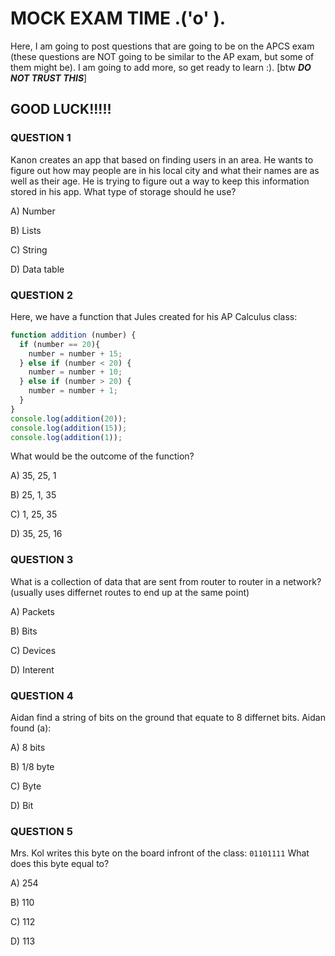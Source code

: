 # MOCK EXAM TIME .('o' ).
Here, I am going to post questions that are going to be on the APCS exam (these questions are NOT going to be similar to the AP exam, but some of them might be). I am going to add more, so get ready to learn :). [btw ***DO NOT TRUST THIS***]


## GOOD LUCK!!!!!

### QUESTION 1

Kanon creates an app that based on finding users in an area. He wants to figure out how may people are in his local city and  what their names are as well as their age. He is trying to figure out a way to keep this information stored in his app. What type of storage should he use?

A) Number

B) Lists

C) String

D) Data table

### QUESTION 2

Here, we have a function that Jules created for his AP Calculus class:
```js
function addition (number) {
  if (number == 20){
    number = number + 15;
  } else if (number < 20) {
    number = number + 10;
  } else if (number > 20) {
    number = number + 1;
  }
}
console.log(addition(20));
console.log(addition(15));
console.log(addition(1));
```
What would be the outcome of the function?

A) 35, 25, 1

B) 25, 1, 35

C) 1, 25, 35

D) 35, 25, 16

### QUESTION 3

What is a collection of data that are sent from router to router in a network? (usually uses differnet routes to end up at the same point)

A) Packets

B) Bits

C) Devices

D) Interent

### QUESTION 4

Aidan find a string of bits on the ground that equate to 8 differnet bits. Aidan found (a):

A) 8 bits

B) 1/8 byte

C) Byte 

D) Bit

### QUESTION 5

Mrs. Kol writes this byte on the board infront of the class: ```01101111``` What does this byte equal to?

A) 254

B) 110

C) 112

D) 113
